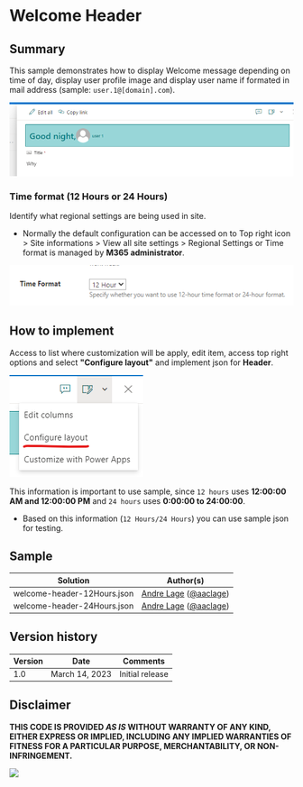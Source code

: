 # Welcome Header

## Summary
This sample demonstrates how to display Welcome message depending on time of day, display user profile image and display user name if formated in mail address (sample: `user.1@[domain].com`).

![screenshot of the sample](./assets/screenshot.png)

### Time format (12 Hours or 24 Hours)

Identify what regional settings are being used in site.
- Normally the default configuration can be accessed on to Top right icon > Site informations > View all site settings > Regional Settings or Time format is managed by **M365 administrator**.

![screenshot of the time format](./assets/time-format.png)

## How to implement

Access to list where customization will be apply, edit item, access top right options and select **"Configure layout"** and implement json for **Header**.

![screenshot of the list form configuration](./assets/list-form-configuration.png)

This information is important to use sample, since `12 hours` uses **12:00:00 AM and 12:00:00 PM** and `24 hours` uses **0:00:00 to 24:00:00**.
- Based on this information (`12 Hours/24 Hours`) you can use sample json for testing.

## Sample

Solution|Author(s)
--------|---------
welcome-header-12Hours.json | [Andre Lage](https://github.com/aaclage) ([@aaclage](https://twitter.com/aaclage))
welcome-header-24Hours.json | [Andre Lage](https://github.com/aaclage) ([@aaclage](https://twitter.com/aaclage))

## Version history

Version |Date             |Comments
--------|-----------------|--------
1.0     |March 14, 2023 |Initial release

## Disclaimer
**THIS CODE IS PROVIDED *AS IS* WITHOUT WARRANTY OF ANY KIND, EITHER EXPRESS OR IMPLIED, INCLUDING ANY IMPLIED WARRANTIES OF FITNESS FOR A PARTICULAR PURPOSE, MERCHANTABILITY, OR NON-INFRINGEMENT.**

<img src="https://pnptelemetry.azurewebsites.net/list-formatting/form-samples/welcome-header" />